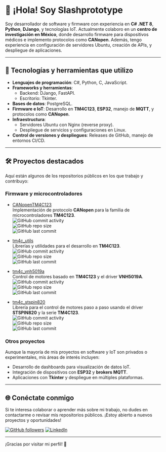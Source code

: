 # 👋 ¡Hola! Soy Slashprototype

Soy desarrollador de software y firmware con experiencia en **C# .NET 8**, **Python**, **DJango**, y tecnologías IoT. Actualmente colaboro en un **centro de investigación en México**, donde desarrollo firmware para dispositivos médicos e implemento protocolos como **CANopen**. Además, tengo experiencia en configuración de servidores Ubuntu, creación de APIs, y despliegue de aplicaciones.

---

## 🚀 Tecnologías y herramientas que utilizo
- **Lenguajes de programación**: C#, Python, C, JavaScript.
- **Frameworks y herramientas**:
  - Backend: DJango, FastAPI.
  - Escritorio: Tkinter.
- **Bases de datos**: PostgreSQL.
- **Firmware e IoT**: Desarrollo en **TM4C123**, **ESP32**, manejo de **MQTT**, y protocolos como **CANopen**.
- **Infraestructura**:
  - Servidores Ubuntu con Nginx (reverse proxy).
  - Despliegue de servicios y configuraciones en Linux.
- **Control de versiones y despliegues**: Releases de GitHub, manejo de entornos CI/CD.
  
---

## 🛠️ Proyectos destacados
Aquí están algunos de los repositorios públicos en los que trabajo y contribuyo:

### **Firmware y microcontroladores**
- [CANopenTM4C123](https://github.com/slashprototype/CANopenTM4C123)  
  Implementación de protocolo **CANopen** para la familia de microcontroladores **TM4C123**.  
  ![GitHub commit activity](https://img.shields.io/github/commit-activity/m/slashprototype/CANopenTM4C123)  
  ![GitHub repo size](https://img.shields.io/github/repo-size/slashprototype/CANopenTM4C123)  
  ![GitHub last commit](https://img.shields.io/github/last-commit/slashprototype/CANopenTM4C123)

- [tm4c_utils](https://github.com/slashprototype/tm4c_utils)  
  Librerías y utilidades para el desarrollo en **TM4C123**.  
  ![GitHub commit activity](https://img.shields.io/github/commit-activity/m/slashprototype/tm4c_utils)  
  ![GitHub repo size](https://img.shields.io/github/repo-size/slashprototype/tm4c_utils)  
  ![GitHub last commit](https://img.shields.io/github/last-commit/slashprototype/tm4c_utils)

- [tm4c_vnh5019a](https://github.com/slashprototype/tm4c_vnh5019a)  
  Control de motores basado en **TM4C123** y el driver **VNH5019A**.  
  ![GitHub commit activity](https://img.shields.io/github/commit-activity/m/slashprototype/tm4c_vnh5019a)  
  ![GitHub repo size](https://img.shields.io/github/repo-size/slashprototype/tm4c_vnh5019a)  
  ![GitHub last commit](https://img.shields.io/github/last-commit/slashprototype/tm4c_vnh5019a)

- [tm4c_stspin820](https://github.com/slashprototype/tm4c_stspin820)  
  Librería para el control de motores paso a paso usando el driver **STSPIN820** y la serie **TM4C123**.  
  ![GitHub commit activity](https://img.shields.io/github/commit-activity/m/slashprototype/tm4c_stspin820)  
  ![GitHub repo size](https://img.shields.io/github/repo-size/slashprototype/tm4c_stspin820)  
  ![GitHub last commit](https://img.shields.io/github/last-commit/slashprototype/tm4c_stspin820)

### **Otros proyectos**
Aunque la mayoría de mis proyectos en software y IoT son privados o experimentales, mis áreas de interés incluyen:
- Desarrollo de dashboards para visualización de datos IoT.
- Integración de dispositivos con **ESP32** y **brokers MQTT**.
- Aplicaciones con **Tkinter** y despliegue en múltiples plataformas.

---

## 🌐 Conéctate conmigo
Si te interesa colaborar o aprender más sobre mi trabajo, no dudes en contactarme o revisar mis repositorios públicos. ¡Estoy abierto a nuevos proyectos y oportunidades!

[![GitHub followers](https://img.shields.io/github/followers/slashprototype?label=Follow%20me&style=social)](https://github.com/slashprototype)
[![LinkedIn](https://img.shields.io/badge/LinkedIn-Contact%20Me-blue?style=flat&logo=linkedin)](https://www.linkedin.com/in/luis-guillermo98/)

---

¡Gracias por visitar mi perfil! 🚀
